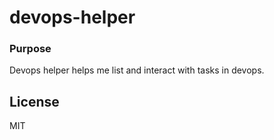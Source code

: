 # devops-helper
### Purpose

Devops helper helps me list and interact with tasks in devops.

## License

MIT
